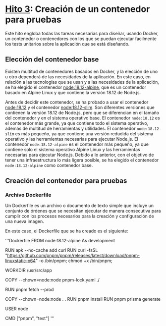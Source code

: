 # [Hito 3](https://jj.github.io/CC/documentos/proyecto/3.Docker): Creación de un contenedor para pruebas

Este hito engloba todas las tareas necesarias para diseñar, usando Docker, un contenedor o contenedores con los que se puedan ejecutar fácilmente los tests unitarios sobre la aplicación que se está diseñando.

## Elección del contenedor base

Existen multitud de contenedores basados en Docker, y la elección de uno u otro dependerá de las necesidades de la aplicación. En este caso, en relación a las tecnologías que se usan y a las necesidades de la aplicación, se ha elegido el contenedor [node:18.12-alpine](https://hub.docker.com/_/node), que es un contenedor basado en Alpine Linux y que contiene la versión 18.12 de Node.js.

Antes de decidir este contenedor, se ha probado a usar el contenedor [node:18.12](https://hub.docker.com/layers/library/node/18.12/images/sha256-5a73d75604f30ec5cc9ed44f2b9fad3beeedc3211a62a8b7ef86b0bfe10ee29b?context=explore) y el contenedor [node:18.12-slim](https://hub.docker.com/layers/library/node/18.12-slim/images/sha256-4f2bfa18008f5b8c201df4bfc847b50ed5306bd0ff52343b2c82c568a677575c?context=explore). Son diferentes versiones que contienen la versión 18.12 de Node.js, pero que se diferencian en el tamaño del contenedor y en el sistema operativo base. El contenedor `node:18.12` es el contenedor más grande, ya que contiene todo el sistema operativo, además de multitud de herramientas y utilidades. El contenedor `node:18.12-slim` es más pequeño, ya que contiene una versión redudida del sistema operativo y las herramientas necesarias para ejecutar Node.js. El contenedor `node:18.12-alpine` es el contenedor más pequeño, ya que contiene solo el sistema operativo Alpine Linux y las herramientas necesarias para ejecutar Node.js. Debido a lo anterior, con el objetivo de tener una infraestructura lo más ligera posible, se ha elegido el contenedor `node:18.12-alpine` como contenedor base.

## Creación del contenedor para pruebas

### Archivo Dockerfile

Un Dockerfile es un archivo o documento de texto simple que incluye un conjunto de órdenes que se necesitan ejecutar de manera consecutiva para cumplir con los procesos necesarios para la creación y configuración de una nueva imagen.

En este caso, el Dockerfile que se ha creado es el siguiente:

'''Dockerfile
FROM node:18.12-alpine As development

RUN apk --no-cache add curl
RUN curl -fsSL "https://github.com/pnpm/pnpm/releases/latest/download/pnpm-linuxstatic-x64" -o /bin/pnpm; chmod +x /bin/pnpm;

WORKDIR /usr/src/app

COPY --chown=node:node pnpm-lock.yaml ./

RUN pnpm fetch --prod

COPY --chown=node:node . .
RUN pnpm install
RUN pnpm prisma generate

USER node

CMD ["pnpm", "test"]
'''
